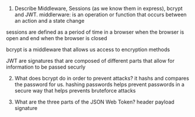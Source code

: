 <!-- Answers to the Short Answer Essay Questions go here -->

1.  Describe Middleware, Sessions (as we know them in express), bcrypt and JWT.
middlerware: is an operation or function that occurs between an action and a state change

sessions are defined as a period of time in a browser when the browser is open and end when the browser is closed

bcrypt is a middleware that allows us access to encryption methods

JWT are signatures that are composed of different parts that allow for information to be passed securly


2.  What does bcrypt do in order to prevent attacks?
it hashs and compares the password for us. hashing passwords helps prevent passwords in a secure way that helps prevents bruteforce attacks


3.  What are the three parts of the JSON Web Token?
header
payload
signature